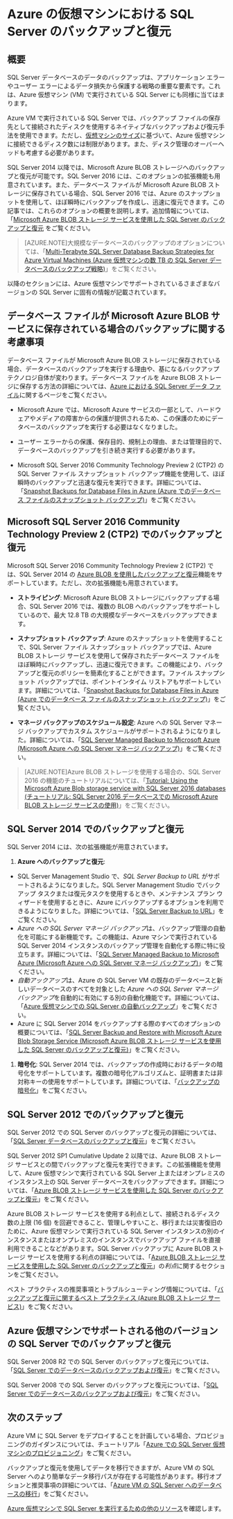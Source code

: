 <properties 
	pageTitle="Azure の仮想マシンにおける SQL Server のバックアップと復元"
	description="Azure 仮想マシンで実行されている SQL Server データベースのバックアップと復元に関する考慮事項について説明します。"
	services="virtual-machines"
	documentationCenter="na"
	authors="rothja"
	manager="jeffreyg"
	editor="monicar" />

<tags 
	ms.service="virtual-machines"
	ms.devlang="na"
	ms.topic="article"
	ms.tgt_pltfrm="vm-windows-sql-server"
	ms.workload="infrastructure-services"
	ms.date="08/05/2015"
	ms.author="jroth" />

# Azure の仮想マシンにおける SQL Server のバックアップと復元

## 概要

SQL Server データベースのデータのバックアップは、アプリケーション エラーやユーザー エラーによるデータ損失から保護する戦略の重要な要素です。これは、Azure 仮想マシン (VM) で実行されている SQL Server にも同様に当てはまります。

Azure VM で実行されている SQL Server では、バックアップ ファイルの保存先として接続されたディスクを使用するネイティブなバックアップおよび復元手法を使用できます。ただし、[仮想マシンのサイズ](virtual-machines-size-specs.md)に基づいて、Azure 仮想マシンに接続できるディスク数には制限があります。また、ディスク管理のオーバーヘッドも考慮する必要があります。

SQL Server 2014 以降では、Microsoft Azure BLOB ストレージへのバックアップと復元が可能です。SQL Server 2016 には、このオプションの拡張機能も用意されています。また、データベース ファイルが Microsoft Azure BLOB ストレージに保存されている場合、SQL Server 2016 では、Azure のスナップショットを使用して、ほぼ瞬時にバックアップを作成し、迅速に復元できます。この記事では、これらのオプションの概要を説明します。追加情報については、 「[Microsoft Azure BLOB ストレージ サービスを使用した SQL Server のバックアップと復元](https://msdn.microsoft.com/library/jj919148(v=sql.130).aspx) をご覧ください。

>[AZURE.NOTE]大規模なデータベースのバックアップのオプションについては、「[Multi-Terabyte SQL Server Database Backup Strategies for Azure Virtual Machines (Azure 仮想マシンの数 TB の SQL Server データベースのバックアップ戦略)](http://blogs.msdn.com/b/igorpag/archive/2015/07/28/multi-terabyte-sql-server-database-backup-strategies-for-azure-virtual-machines.aspx)」をご覧ください。

以降のセクションには、Azure 仮想マシンでサポートされているさまざまなバージョンの SQL Server に固有の情報が記載されています。

## データベース ファイルが Microsoft Azure BLOB サービスに保存されている場合のバックアップに関する考慮事項

データベース ファイルが Microsoft Azure BLOB ストレージに保存されている場合、データベースのバックアップを実行する理由や、基になるバックアップ テクノロジ自体が変わります。データベース ファイルを Azure BLOB ストレージに保存する方法の詳細については、[Azure における SQL Server データ ファイル](https://msdn.microsoft.com/library/jj919148.aspx)に関するページをご覧ください。

- Microsoft Azure では、Microsoft Azure サービスの一部として、ハードウェアやメディアの障害からの保護が提供されるため、この保護のためにデータベースのバックアップを実行する必要はなくなりました。

- ユーザー エラーからの保護、保存目的、規制上の理由、または管理目的で、データベースのバックアップを引き続き実行する必要があります。

- Microsoft SQL Server 2016 Community Technology Preview 2 (CTP2) の SQL Server ファイル スナップショット バックアップ機能を使用して、ほぼ瞬時のバックアップと迅速な復元を実行できます。詳細については、「[Snapshot Backups for Database Files in Azure (Azure でのデータベース ファイルのスナップショット バックアップ)](https://msdn.microsoft.com/library/mt169363.aspx)」をご覧ください。

## Microsoft SQL Server 2016 Community Technology Preview 2 (CTP2) でのバックアップと復元

Microsoft SQL Server 2016 Community Technology Preview 2 (CTP2) では、SQL Server 2014 の [Azure BLOB を使用したバックアップと復元](https://msdn.microsoft.com/library/jj919148.aspx)機能をサポートしています。ただし、次の拡張機能も用意されています。

- **ストライピング**: Microsoft Azure BLOB ストレージにバックアップする場合、SQL Server 2016 では、複数の BLOB へのバックアップをサポートしているので、最大 12.8 TB の大規模なデータベースをバックアップできます。

- **スナップショット バックアップ**: Azure のスナップショットを使用することで、SQL Server ファイル スナップショット バックアップでは、Azure BLOB ストレージ サービスを使用して保存されたデータベース ファイルをほぼ瞬時にバックアップし、迅速に復元できます。この機能により、バックアップと復元のポリシーを簡素化することができます。ファイル スナップショット バックアップでは、ポイントインタイム リストアもサポートしています。詳細については、「[Snapshot Backups for Database Files in Azure (Azure でのデータベース ファイルのスナップショット バックアップ)](https://msdn.microsoft.com/library/mt169363%28v=sql.130%29.aspx)」をご覧ください。

- **マネージ バックアップのスケジュール設定**: Azure への SQL Server マネージ バックアップでカスタム スケジュールがサポートされるようになりました。詳細については、「[SQL Server Managed Backup to Microsoft Azure (Microsoft Azure への SQL Server マネージ バックアップ)](https://msdn.microsoft.com/library/dn449496.aspx)」をご覧ください。

>[AZURE.NOTE]Azure BLOB ストレージを使用する場合の、SQL Server 2016 の機能のチュートリアルについては、「[Tutorial: Using the Microsoft Azure Blob storage service with SQL Server 2016 databases (チュートリアル: SQL Server 2016 データベースでの Microsoft Azure BLOB ストレージ サービスの使用)](https://msdn.microsoft.com/library/dn466438.aspx)」をご覧ください。

## SQL Server 2014 でのバックアップと復元

SQL Server 2014 には、次の拡張機能が用意されています。

1. **Azure へのバックアップと復元**:

 - SQL Server Management Studio で、*SQL Server Backup to URL* がサポートされるようになりました。SQL Server Management Studio でバックアップ タスクまたは復元タスクを使用するときや、メンテナンス プラン ウィザードを使用するときに、Azure にバックアップするオプションを利用できるようになりました。詳細については、「[SQL Server Backup to URL](https://msdn.microsoft.com/library/jj919148%28v=sql.120%29.aspx)」をご覧ください。
 - *Azure への SQL Server マネージ バックアップ*は、バックアップ管理の自動化を可能にする新機能です。この機能は、Azure マシンで実行されている SQL Server 2014 インスタンスのバックアップ管理を自動化する際に特に役立ちます。詳細については、「[SQL Server Managed Backup to Microsoft Azure (Microsoft Azure への SQL Server マネージ バックアップ)](https://msdn.microsoft.com/library/dn449496%28v=sql.120%29.aspx)」をご覧ください。
 - *自動アックアップ*は、Azure の SQL Server VM の既存のデータベースと新しいデータベースのすべてを対象とした *Azure への SQL Server マネージ バックアップ*を自動的に有効にする別の自動化機能です。詳細については、「[Azure 仮想マシンでの SQL Server の自動バックアップ](virtual-machines-sql-server-automated-backup.md)」をご覧ください。
 - Azure に SQL Server 2014 をバックアップする際のすべてのオプションの概要については、「[SQL Server Backup and Restore with Microsoft Azure Blob Storage Service (Microsoft Azure BLOB ストレージ サービスを使用した SQL Server のバックアップと復元)](https://msdn.microsoft.com/library/jj919148%28v=sql.120%29.aspx)」をご覧ください。

1. **暗号化**: SQL Server 2014 では、バックアップの作成時におけるデータの暗号化をサポートしています。複数の暗号化アルゴリズムと、証明書または非対称キーの使用をサポートしています。詳細については、「[バックアップの暗号化](https://msdn.microsoft.com/library/dn449489%28v=sql.120%29.aspx)」をご覧ください。

## SQL Server 2012 でのバックアップと復元

SQL Server 2012 での SQL Server のバックアップと復元の詳細については、「[SQL Server データベースのバックアップと復元](https://msdn.microsoft.com/library/ms187048%28v=sql.110%29.aspx)」をご覧ください。

SQL Server 2012 SP1 Cumulative Update 2 以降では、Azure BLOB ストレージ サービスとの間でバックアップと復元を実行できます。この拡張機能を使用して、Azure 仮想マシンで実行されている SQL Server 上またはオンプレミスのインスタンス上の SQL Server データベースをバックアップできます。詳細については、「[Azure BLOB ストレージ サービスを使用した SQL Server のバックアップと復元](https://msdn.microsoft.com/library/jj919148%28v=sql.110%29.aspx)」をご覧ください。

Azure BLOB ストレージ サービスを使用する利点として、接続されるディスク数の上限 (16 個) を回避できること、管理しやすいこと、移行または災害復旧のために、Azure 仮想マシンで実行されている SQL Server インスタンスの別のインスタンスまたはオンプレミスのインスタンスでバックアップ ファイルを直接利用できることなどがあります。SQL Server バックアップに Azure BLOB ストレージ サービスを使用する利点の詳細については、「[Azure BLOB ストレージ サービスを使用した SQL Server のバックアップと復元](https://msdn.microsoft.com/library/jj919148%28v=sql.110%29.aspx)」の*利点*に関するセクションをご覧ください。

ベスト プラクティスの推奨事項とトラブルシューティング情報については、「[バックアップと復元に関するベスト プラクティス (Azure BLOB ストレージ サービス)](https://msdn.microsoft.com/library/jj919149%28v=sql.110%29.aspx)」をご覧ください。

## Azure 仮想マシンでサポートされる他のバージョンの SQL Server でのバックアップと復元

SQL Server 2008 R2 での SQL Server のバックアップと復元については、「[SQL Server でのデータベースのバックアップおよび復元](https://msdn.microsoft.com/library/ms187048%28v=sql.105%29.aspx)」をご覧ください。

SQL Server 2008 での SQL Server のバックアップと復元については、「[SQL Server でのデータベースのバックアップおよび復元](https://msdn.microsoft.com/library/ms187048%28v=sql.100%29.aspx)」をご覧ください。

## 次のステップ

Azure VM に SQL Server をデプロイすることを計画している場合、プロビジョニングのガイダンスについては、チュートリアル「[Azure での SQL Server 仮想マシンのプロビジョニング](virtual-machines-provision-sql-server.md)」をご覧ください。

バックアップと復元を使用してデータを移行できますが、Azure VM の SQL Server へのより簡単なデータ移行パスが存在する可能性があります。移行オプションと推奨事項の詳細については、「[Azure VM の SQL Server へのデータベースの移行](virtual-machines-migrate-onpremises-database.md)」をご覧ください。

[Azure 仮想マシンで SQL Server を実行するための他のリソース](virtual-machines-sql-server-infrastructure-services.md)を確認します。

<!----HONumber=August15_HO7-->